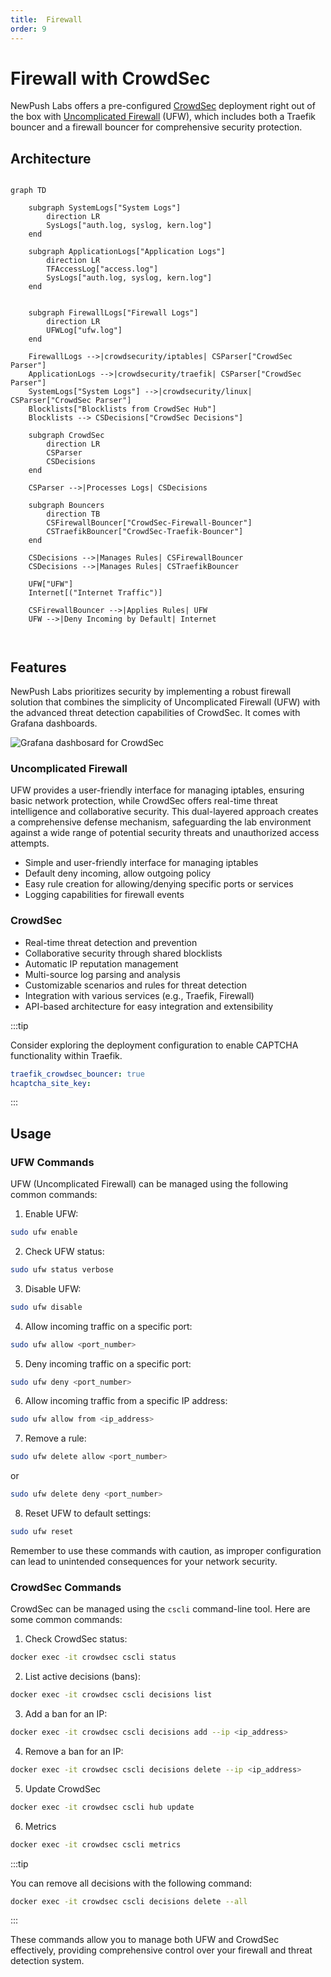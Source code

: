 ```yaml
---
title:  Firewall
order: 9
---
```

# Firewall with CrowdSec

NewPush Labs offers a pre-configured [CrowdSec](https://www.crowdsec.net/) deployment right out of the box with [Uncomplicated Firewall](https://help.ubuntu.com/community/UFW) (UFW), which includes both a Traefik bouncer and a firewall bouncer for comprehensive security protection.


## Architecture

```mermaid

graph TD

    subgraph SystemLogs["System Logs"]
        direction LR
        SysLogs["auth.log, syslog, kern.log"]
    end
    
    subgraph ApplicationLogs["Application Logs"]
        direction LR
        TFAccessLog["access.log"]
        SysLogs["auth.log, syslog, kern.log"]
    end

    
    subgraph FirewallLogs["Firewall Logs"]
        direction LR
        UFWLog["ufw.log"]
    end

    FirewallLogs -->|crowdsecurity/iptables| CSParser["CrowdSec Parser"]
    ApplicationLogs -->|crowdsecurity/traefik| CSParser["CrowdSec Parser"]
    SystemLogs["System Logs"] -->|crowdsecurity/linux| CSParser["CrowdSec Parser"]
    Blocklists["Blocklists from CrowdSec Hub"]
    Blocklists --> CSDecisions["CrowdSec Decisions"]
    
    subgraph CrowdSec
        direction LR
        CSParser
        CSDecisions
    end
    
    CSParser -->|Processes Logs| CSDecisions

    subgraph Bouncers
        direction TB
        CSFirewallBouncer["CrowdSec-Firewall-Bouncer"]
        CSTraefikBouncer["CrowdSec-Traefik-Bouncer"]
    end

    CSDecisions -->|Manages Rules| CSFirewallBouncer
    CSDecisions -->|Manages Rules| CSTraefikBouncer

    UFW["UFW"]
    Internet[("Internet Traffic")]

    CSFirewallBouncer -->|Applies Rules| UFW
    UFW -->|Deny Incoming by Default| Internet
    
    
```


## Features

NewPush Labs prioritizes security by implementing a robust firewall solution that combines the simplicity of Uncomplicated Firewall (UFW) with the advanced threat detection capabilities of CrowdSec. It comes with Grafana dashboards.

![Grafana dashbosard for CrowdSec](images/firewall.png)


### Uncomplicated Firewall

UFW provides a user-friendly interface for managing iptables, ensuring basic network protection, while CrowdSec offers real-time threat intelligence and collaborative security. This dual-layered approach creates a comprehensive defense mechanism, safeguarding the lab environment against a wide range of potential security threats and unauthorized access attempts.

  - Simple and user-friendly interface for managing iptables
  - Default deny incoming, allow outgoing policy
  - Easy rule creation for allowing/denying specific ports or services
  - Logging capabilities for firewall events

### CrowdSec
  - Real-time threat detection and prevention
  - Collaborative security through shared blocklists
  - Automatic IP reputation management
  - Multi-source log parsing and analysis
  - Customizable scenarios and rules for threat detection
  - Integration with various services (e.g., Traefik, Firewall)
  - API-based architecture for easy integration and extensibility


:::tip

Consider exploring the deployment configuration to enable CAPTCHA functionality within Traefik. 

```yaml
traefik_crowdsec_bouncer: true
hcaptcha_site_key: 
```

:::

## Usage

### UFW Commands

UFW (Uncomplicated Firewall) can be managed using the following common commands:

1. Enable UFW:
   
```bash
sudo ufw enable
```

2. Check UFW status:
```bash
sudo ufw status verbose
```

3. Disable UFW:
```bash
sudo ufw disable
```

4. Allow incoming traffic on a specific port:
```bash
sudo ufw allow <port_number>
```

5. Deny incoming traffic on a specific port:
```bash
sudo ufw deny <port_number>
```

6. Allow incoming traffic from a specific IP address:
```bash
sudo ufw allow from <ip_address>
```

7. Remove a rule:
```bash
sudo ufw delete allow <port_number>
```
or
```bash
sudo ufw delete deny <port_number>
```

8. Reset UFW to default settings:
```bash
sudo ufw reset
```

Remember to use these commands with caution, as improper configuration can lead to unintended consequences for your network security.

### CrowdSec Commands

CrowdSec can be managed using the `cscli` command-line tool. Here are some common commands:

1. Check CrowdSec status:
```bash
docker exec -it crowdsec cscli status
```

2. List active decisions (bans):
```bash
docker exec -it crowdsec cscli decisions list
```

3. Add a ban for an IP:
```bash
docker exec -it crowdsec cscli decisions add --ip <ip_address>
```

4. Remove a ban for an IP:
```bash
docker exec -it crowdsec cscli decisions delete --ip <ip_address>
```

5. Update CrowdSec
```bash
docker exec -it crowdsec cscli hub update
```

6. Metrics 
```bash
docker exec -it crowdsec cscli metrics
```

:::tip

You can remove all decisions with the following command:

```bash
docker exec -it crowdsec cscli decisions delete --all
```

:::

These commands allow you to manage both UFW and CrowdSec effectively, providing comprehensive control over your firewall and threat detection system.

